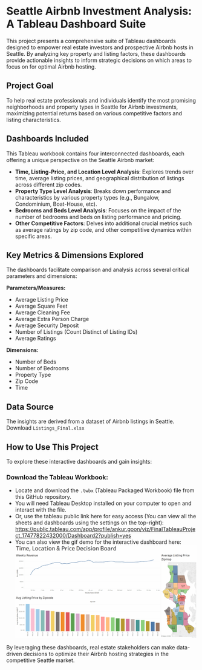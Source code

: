 # Seattle Airbnb Investment Analysis: A Tableau Dashboard Suite

This project presents a comprehensive suite of Tableau dashboards designed to empower real estate investors and prospective Airbnb hosts in Seattle. By analyzing key property and listing factors, these dashboards provide actionable insights to inform strategic decisions on which areas to focus on for optimal Airbnb hosting.

## Project Goal

To help real estate professionals and individuals identify the most promising neighborhoods and property types in Seattle for Airbnb investments, maximizing potential returns based on various competitive factors and listing characteristics.

## Dashboards Included

This Tableau workbook contains four interconnected dashboards, each offering a unique perspective on the Seattle Airbnb market:

-   **Time, Listing-Price, and Location Level Analysis**: Explores trends over time, average listing prices, and geographical distribution of listings across different zip codes.
-   **Property Type Level Analysis**: Breaks down performance and characteristics by various property types (e.g., Bungalow, Condominium, Boat-House, etc).
-   **Bedrooms and Beds Level Analysis**: Focuses on the impact of the number of bedrooms and beds on listing performance and pricing.
-   **Other Competitive Factors**: Delves into additional crucial metrics such as average ratings by zip code, and other competitive dynamics within specific areas.

## Key Metrics & Dimensions Explored

The dashboards facilitate comparison and analysis across several critical parameters and dimensions:

**Parameters/Measures:**

-   Average Listing Price
-   Average Square Feet
-   Average Cleaning Fee
-   Average Extra Person Charge
-   Average Security Deposit
-   Number of Listings (Count Distinct of Listing IDs)
-   Average Ratings

**Dimensions:**

-   Number of Beds
-   Number of Bedrooms
-   Property Type
-   Zip Code
-   Time 

## Data Source

The insights are derived from a dataset of Airbnb listings in Seattle. Download `Listings_Final.xlsx`

## How to Use This Project

To explore these interactive dashboards and gain insights:

### Download the Tableau Workbook:

-   Locate and download the `.twbx` (Tableau Packaged Workbook) file from this GitHub repository.
-   You will need Tableau Desktop installed on your computer to open and interact with the file.
-   Or, use the tableau public link here for easy access (You can view all the sheets and dashboards using the settings on the top-right): https://public.tableau.com/app/profile/ankur.goon/viz/FinalTableauProject_17477822432000/Dashboard2?publish=yes 
-   You can also view the gif demo for the interactive dashboard here: ![Dashboard Demo](Tableau_First_Project.gif)

By leveraging these dashboards, real estate stakeholders can make data-driven decisions to optimize their Airbnb hosting strategies in the competitive Seattle market.
